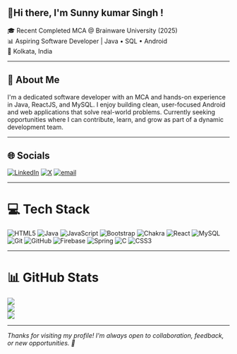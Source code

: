 ## 👋Hi there, I'm Sunny kumar Singh !
🎓 Recent Completed MCA @ Brainware University (2025)  
📊 Aspiring Software Developer | Java • SQL • Android <br>
📍 Kolkata, India


---


## 🚀 About Me 
I'm a dedicated software developer with an MCA and hands-on experience in Java, ReactJS, and MySQL. I enjoy building clean, user-focused Android and web applications that solve real-world problems. Currently seeking opportunities where I can contribute, learn, and grow as part of a dynamic development team.


---


## 🌐 Socials
[![LinkedIn](https://img.shields.io/badge/LinkedIn-%230077B5.svg?logo=linkedin&logoColor=white)](https://linkedin.com/in/https://www.linkedin.com/in/sunnykumarsingh045/) [![X](https://img.shields.io/badge/X-black.svg?logo=X&logoColor=white)](https://x.com/https://x.com/justsunnyyyyy) [![email](https://img.shields.io/badge/Email-D14836?logo=gmail&logoColor=white)](mailto:sunnykumarsingh045@gmail.com) 


---


# 💻 Tech Stack
![HTML5](https://img.shields.io/badge/html5-%23E34F26.svg?style=for-the-badge&logo=html5&logoColor=white) ![Java](https://img.shields.io/badge/java-%23ED8B00.svg?style=for-the-badge&logo=openjdk&logoColor=white) ![JavaScript](https://img.shields.io/badge/javascript-%23323330.svg?style=for-the-badge&logo=javascript&logoColor=%23F7DF1E) ![Bootstrap](https://img.shields.io/badge/bootstrap-%238511FA.svg?style=for-the-badge&logo=bootstrap&logoColor=white) ![Chakra](https://img.shields.io/badge/chakra-%234ED1C5.svg?style=for-the-badge&logo=chakraui&logoColor=white) ![React](https://img.shields.io/badge/react-%2320232a.svg?style=for-the-badge&logo=react&logoColor=%2361DAFB) ![MySQL](https://img.shields.io/badge/mysql-4479A1.svg?style=for-the-badge&logo=mysql&logoColor=white) ![Git](https://img.shields.io/badge/git-%23F05033.svg?style=for-the-badge&logo=git&logoColor=white) ![GitHub](https://img.shields.io/badge/github-%23121011.svg?style=for-the-badge&logo=github&logoColor=white) ![Firebase](https://img.shields.io/badge/firebase-a08021?style=for-the-badge&logo=firebase&logoColor=ffcd34) ![Spring](https://img.shields.io/badge/spring-%236DB33F.svg?style=for-the-badge&logo=spring&logoColor=white) ![C](https://img.shields.io/badge/c-%2300599C.svg?style=for-the-badge&logo=c&logoColor=white) ![CSS3](https://img.shields.io/badge/css3-%231572B6.svg?style=for-the-badge&logo=css3&logoColor=white)


---


# 📊 GitHub Stats
![](https://github-readme-stats.vercel.app/api?username=sunnykumar-singh&theme=merko&hide_border=false&include_all_commits=false&count_private=false)<br/>
![](https://nirzak-streak-stats.vercel.app/?user=sunnykumar-singh&theme=merko&hide_border=false)<br/>
![](https://github-readme-stats.vercel.app/api/top-langs/?username=sunnykumar-singh&theme=merko&hide_border=false&include_all_commits=false&count_private=false&layout=compact)


---


*Thanks for visiting my profile! I'm always open to collaboration, feedback, or new opportunities. 🚀*
<!--[![](https://visitcount.itsvg.in/api?id=sunnykumar-singh&icon=1&color=1)](https://visitcount.itsvg.in) -->

<!-- Proudly created with GPRM ( https://gprm.itsvg.in ) -->





